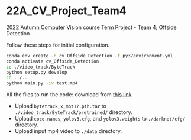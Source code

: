 # 22A_CV_Project_Team4
2022 Autumn Computer Vision course Term Project - Team 4; Offside Detection

Follow these steps for initial configuration.
```bash
conda env create -n cv_Offside_Detection -f py37environment.yml
conda activate cv_Offside_Detection
cd ./video_track/ByteTrack
python setup.py develop
cd ../..
python main.py -iv test.mp4
```
All the files to run the code: download from [this link](https://drive.google.com/drive/folders/1hTEujaJH1knKA6AQ_BgsIJ9vV6QLswsV?usp=share_link)
- Upload ```bytetrack_x_mot17.pth.tar``` to ```./video_track/ByteTrack/pretrained/``` directory.
- Upload ```coco.names```, ```yolov3.cfg```, and ```yolov3.weights``` to ```./darknet/cfg/``` directory.
- Upload input mp4 video to ```./data``` directory.